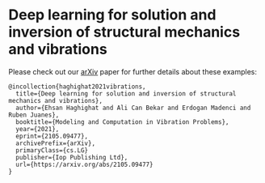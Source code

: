 # Deep learning for solution and inversion of structural mechanics and vibrations


Please check out our [arXiv](https://arxiv.org/abs/2105.09477) paper for further details about these examples: 


```
@incollection{haghighat2021vibrations,
  title={Deep learning for solution and inversion of structural mechanics and vibrations},
  author={Ehsan Haghighat and Ali Can Bekar and Erdogan Madenci and Ruben Juanes},
  booktitle={Modeling and Computation in Vibration Problems},
  year={2021},
  eprint={2105.09477},
  archivePrefix={arXiv},
  primaryClass={cs.LG}
  publisher={Iop Publishing Ltd},
  url={https://arxiv.org/abs/2105.09477}
}
```
